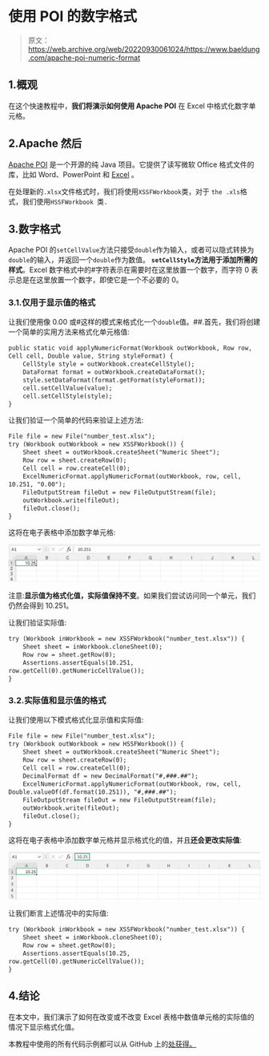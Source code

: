 # 使用 POI 的数字格式

> 原文：<https://web.archive.org/web/20220930061024/https://www.baeldung.com/apache-poi-numeric-format>

## 1.概观

在这个快速教程中，**我们将演示如何使用 Apache POI** 在 Excel 中格式化数字单元格。

## 2.Apache 然后

[Apache POI](https://web.archive.org/web/20220625174656/https://poi.apache.org/) 是一个开源的纯 Java 项目。它提供了读写微软 Office 格式文件的库，比如 Word、PowerPoint 和 [Excel](/web/20220625174656/https://www.baeldung.com/java-microsoft-excel "Microsoft Excel") 。

在处理新的`.xlsx`文件格式时，我们将使用`XSSFWorkbook`类，对于 `the .xls`格式，我们使用`HSSFWorkbook `类`.`

## 3.数字格式

Apache POI 的`setCellValue`方法只接受`double`作为输入，或者可以隐式转换为`double`的输入，并返回一个`double`作为数值。 **`setCellStyle`方法用于添加所需的样式**。Excel 数字格式中的#字符表示在需要时在这里放置一个数字，而字符 0 表示总是在这里放置一个数字，即使它是一个不必要的 0。

### 3.1.仅用于显示值的格式

让我们使用像 0.00 或#这样的模式来格式化一个`double`值。##.首先，我们将创建一个简单的实用方法来格式化单元格值:

```
public static void applyNumericFormat(Workbook outWorkbook, Row row, Cell cell, Double value, String styleFormat) {
    CellStyle style = outWorkbook.createCellStyle();
    DataFormat format = outWorkbook.createDataFormat();
    style.setDataFormat(format.getFormat(styleFormat));
    cell.setCellValue(value);
    cell.setCellStyle(style);
}
```

让我们验证一个简单的代码来验证上述方法:

```
File file = new File("number_test.xlsx");
try (Workbook outWorkbook = new XSSFWorkbook()) {
    Sheet sheet = outWorkbook.createSheet("Numeric Sheet");
    Row row = sheet.createRow(0);
    Cell cell = row.createCell(0);
    ExcelNumericFormat.applyNumericFormat(outWorkbook, row, cell, 10.251, "0.00");
    FileOutputStream fileOut = new FileOutputStream(file);
    outWorkbook.write(fileOut);
    fileOut.close();
}
```

这将在电子表格中添加数字单元格:

[![](img/3e2dad7e5f51474d2e6dd0dedf47b622.png)](/web/20220625174656/https://www.baeldung.com/wp-content/uploads/2021/12/RoundedValue.png)

注意:**显示值为格式化值，实际值保持不变**。如果我们尝试访问同一个单元，我们仍然会得到 10.251。

让我们验证实际值:

```
try (Workbook inWorkbook = new XSSFWorkbook("number_test.xlsx")) {
    Sheet sheet = inWorkbook.cloneSheet(0);
    Row row = sheet.getRow(0);
    Assertions.assertEquals(10.251, row.getCell(0).getNumericCellValue());
}
```

### 3.2.实际值和显示值的格式

让我们使用以下模式格式化显示值和实际值:

```
File file = new File("number_test.xlsx");
try (Workbook outWorkbook = new HSSFWorkbook()) {
    Sheet sheet = outWorkbook.createSheet("Numeric Sheet");
    Row row = sheet.createRow(0);
    Cell cell = row.createCell(0);
    DecimalFormat df = new DecimalFormat("#,###.##");
    ExcelNumericFormat.applyNumericFormat(outWorkbook, row, cell, Double.valueOf(df.format(10.251)), "#,###.##");
    FileOutputStream fileOut = new FileOutputStream(file);
    outWorkbook.write(fileOut);
    fileOut.close();
}
```

这将在电子表格中添加数字单元格并显示格式化的值，并且**还会更改实际值**:

[![](img/1308e8ca013acfabd303d6e10e6fd9e8.png)](/web/20220625174656/https://www.baeldung.com/wp-content/uploads/2021/12/excel-numeric.png)

让我们断言上述情况中的实际值:

```
try (Workbook inWorkbook = new XSSFWorkbook("number_test.xlsx")) {
    Sheet sheet = inWorkbook.cloneSheet(0);
    Row row = sheet.getRow(0);
    Assertions.assertEquals(10.25, row.getCell(0).getNumericCellValue());
}
```

## 4.结论

在本文中，我们演示了如何在改变或不改变 Excel 表格中数值单元格的实际值的情况下显示格式化值。

本教程中使用的所有代码示例都可以从 GitHub 上的[处获得。](https://web.archive.org/web/20220625174656/https://github.com/eugenp/tutorials/tree/master/apache-poi-2)